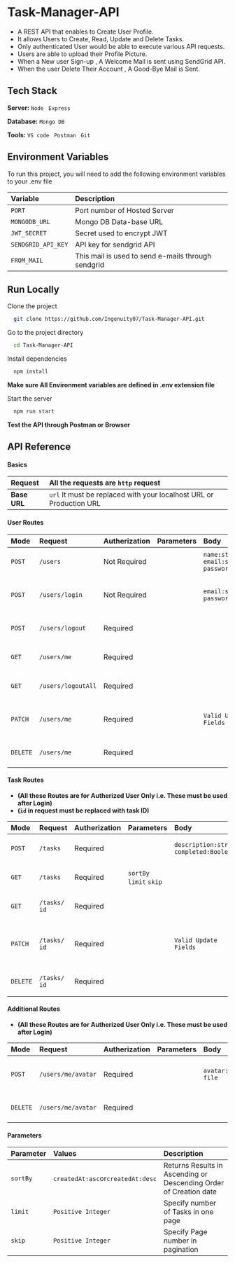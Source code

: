 
# Task-Manager-API

- A REST API that enables to Create User Profile.
- It allows Users to Create, Read, Update and Delete Tasks.
- Only authenticated User would be able to execute various API requests.
- Users are able to upload their Profile Picture.
- When a New user Sign-up , A Welcome Mail is sent using SendGrid API.
- When the user Delete Their Account , A Good-Bye Mail is Sent.  
## Tech Stack

**Server:** `Node` ` Express` 

**Database:** `Mongo DB`

**Tools:** `VS code` ` Postman` ` Git`


## Environment Variables

To run this project, you will need to add the following environment variables to your .env file

| Variable |  Description                |
| :-------- | :------------------------- |
| `PORT` | Port number of Hosted Server |
| `MONGODB_URL` | Mongo DB Data-base URL |
| `JWT_SECRET` | Secret used to encrypt JWT |
| `SENDGRID_API_KEY` | API key for sendgrid API |
| `FROM_MAIL` |This mail is used to send e-mails through sendgrid  |


## Run Locally

Clone the project

```bash
  git clone https://github.com/Ingenuity07/Task-Manager-API.git
```

Go to the project directory

```bash
  cd Task-Manager-API
```

Install dependencies

```bash
  npm install
```

**Make sure All Environment variables are defined in .env extension file**

Start the server

```bash
  npm run start
```
**Test the API through Postman or Browser**

## API Reference

#### Basics
| **Request** | All the requests are `http` request |
| :-------- | :------- |
| **Base URL** | `url` It must be replaced with your localhost URL or Production URL |


#### User Routes

| Mode      |Request   |Autherization   | Parameters                 | Body                       |  Description               |               
| :-------- | :------- | :-------| :------------------------- | :------------------------- | :------------------------- |
| `POST`    | `/users` | Not Required|                             | `name:string` `email:string` `password:string`  | This is to create New User |
| `POST`    | `/users/login` | Not Required |                            | `email:string` `password:string`  | This is to Login Existing User |
| `POST`    | `/users/logout` |   Required                         |  |  | Logs Out the current User |
| `GET`    | `/users/me` |   Required                         |  |  | Returns the current user details |
| `GET`    | `/users/logoutAll` |   Required                         |  |  | Logs Out from all Devices |
| `PATCH`    | `/users/me` |   Required                         |  | `Valid Update Fields` | Allows to update valid User fields  |
| `DELETE`    | `/users/me` |   Required                         |  |  | Delete the current User |

#### Task Routes

- **(All these Routes are for Autherized User Only i.e. These must be used after Login)**
- **(`id` in request must be replaced with task ID)**

| Mode      |Request   |Autherization   | Parameters                 | Body                       |  Description               |               
| :-------- | :------- | :-------| :------------------------- | :------------------------- | :------------------------- |
| `POST`    | `/tasks` |Required|                             | `description:string` `completed:Boolean`  | This is to create New Task |
| `GET`    | `/tasks` | Required | `sortBy` ` limit` `skip`                   |  | This is to Fetch All Tasks |
| `GET`    | `/tasks/` `id` |   Required                         |  |  | Returns Task with given ID |
| `PATCH`    | `/tasks/` `id` |   Required                         |  | `Valid Update Fields` | Allows to update valid Task fields for Given ID |
| `DELETE`    | `/tasks/` `id` |   Required                         |  |  | Delete the Task with given ID |


#### Additional Routes

- **(All these Routes are for Autherized User Only i.e. These must be used after Login)**


| Mode      |Request   |Autherization   | Parameters                 | Body                       |  Description               |               
| :-------- | :------- | :-------| :------------------------- | :------------------------- | :------------------------- |
| `POST`    | `/users/me/avatar` |Required|                             |  `avatar:jpg,png file` | This is to Upload Profile Picture |
| `DELETE`    | `/users/me/avatar` |   Required                         |  |  | Deletes the Profile Picture |


#### Parameters

| Parameter   |Values   |Description|                
| :-------- | :------- | :-------| 
| `sortBy`    | `createdAt:asc`or`createdAt:desc`  | Returns Results in Ascending or Descending Order of Creation date |       
| `limit`    | `Positive Integer`  | Specify number of Tasks in one page |       
| `skip`    | `Positive Integer`  | Specify Page number in pagination |       
